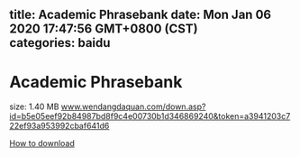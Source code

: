 
title: Academic Phrasebank
date: Mon Jan 06 2020 17:47:56 GMT+0800 (CST)    
categories: baidu
---

# Academic Phrasebank
size: 1.40 MB
 www.wendangdaquan.com/down.asp?id=b5e05eef92b84987bd8f9c4e00730b1d346869240&token=a3941203c722ef93a953992cbaf641d6
 

[How to download](https://bpcam.bemobtrk.com/go/2ceec3aa-1ca2-46d6-b9ff-aaa5c184517c?jno=1425)